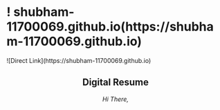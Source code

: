 <h1> ! shubham-11700069.github.io(https://shubham-11700069.github.io)</h1>
![Direct Link](https://shubham-11700069.github.io)

<h2 align="center">Digital Resume</h2>

<p align="center">
  <i>Hi There, </i></p>


